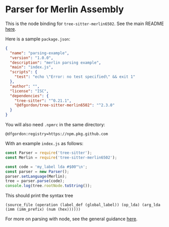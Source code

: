 Parser for Merlin Assembly
==========================

This is the node binding for `tree-sitter-merlin6502`.  See the main README [here](https://github.com/dfgordon/tree-sitter-merlin6502).

Here is a sample `package.json`:

```json
{
  "name": "parsing-example",
  "version": "1.0.0",
  "description": "merlin parsing example",
  "main": "index.js",
  "scripts": {
    "test": "echo \"Error: no test specified\" && exit 1"
  },
  "author": "",
  "license": "ISC",
  "dependencies": {
    "tree-sitter": "^0.21.1",
    "@dfgordon/tree-sitter-merlin6502": "^2.3.0"
  }
}
```

You will also need `.npmrc` in the same directory:

```
@dfgordon:registry=https://npm.pkg.github.com
```

With an example `index.js` as follows:

```js
const Parser = require('tree-sitter');
const Merlin = require('tree-sitter-merlin6502');

const code = 'my_label lda #$00"\n';
const parser = new Parser();
parser.setLanguage(Merlin);
tree = parser.parse(code);
console.log(tree.rootNode.toString());
```

This should print the syntax tree

```
(source_file (operation (label_def (global_label)) (op_lda) (arg_lda (imm (imm_prefix) (num (hex))))))
```

For more on parsing with node, see the general guidance [here](https://github.com/tree-sitter/node-tree-sitter).
